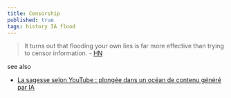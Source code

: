 ```yaml
---
title: Censorship
published: true
tags: history IA flood
---
```

> It turns out that flooding your own lies is far more effective than trying to censor information. - [HN](https://news.ycombinator.com/item?id=42200116)

see also
- [La sagesse selon YouTube : plongée dans un océan de contenu généré par IA ](https://www.youtube.com/watch?v=rJE2qkP0Gk4)
